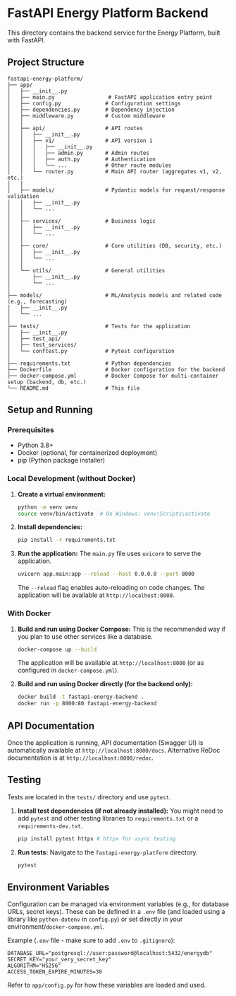 # FastAPI Energy Platform Backend

This directory contains the backend service for the Energy Platform, built with FastAPI.

## Project Structure

```
fastapi-energy-platform/
├── app/
│   ├── __init__.py
│   ├── main.py                 # FastAPI application entry point
│   ├── config.py              # Configuration settings
│   ├── dependencies.py        # Dependency injection
│   ├── middleware.py          # Custom middleware
│   │
│   ├── api/                   # API routes
│   │   ├── __init__.py
│   │   ├── v1/                # API version 1
│   │   │   ├── __init__.py
│   │   │   ├── admin.py       # Admin routes
│   │   │   ├── auth.py        # Authentication
│   │   │   └── ...            # Other route modules
│   │   └── router.py          # Main API router (aggregates v1, v2, etc.)
│   │
│   ├── models/                # Pydantic models for request/response validation
│   │   ├── __init__.py
│   │   └── ...
│   │
│   ├── services/              # Business logic
│   │   ├── __init__.py
│   │   └── ...
│   │
│   ├── core/                  # Core utilities (DB, security, etc.)
│   │   ├── __init__.py
│   │   └── ...
│   │
│   └── utils/                 # General utilities
│       ├── __init__.py
│       └── ...
│
├── models/                    # ML/Analysis models and related code (e.g., forecasting)
│   ├── __init__.py
│   └── ...
│
├── tests/                     # Tests for the application
│   ├── __init__.py
│   ├── test_api/
│   ├── test_services/
│   └── conftest.py            # Pytest configuration
│
├── requirements.txt           # Python dependencies
├── Dockerfile                 # Docker configuration for the backend
├── docker-compose.yml         # Docker Compose for multi-container setup (backend, db, etc.)
└── README.md                  # This file
```

## Setup and Running

### Prerequisites
- Python 3.8+
- Docker (optional, for containerized deployment)
- pip (Python package installer)

### Local Development (without Docker)

1.  **Create a virtual environment:**
    ```bash
    python -m venv venv
    source venv/bin/activate  # On Windows: venv\Scripts\activate
    ```

2.  **Install dependencies:**
    ```bash
    pip install -r requirements.txt
    ```

3.  **Run the application:**
    The `main.py` file uses `uvicorn` to serve the application.
    ```bash
    uvicorn app.main:app --reload --host 0.0.0.0 --port 8000
    ```
    The `--reload` flag enables auto-reloading on code changes. The application will be available at `http://localhost:8000`.

### With Docker

1.  **Build and run using Docker Compose:**
    This is the recommended way if you plan to use other services like a database.
    ```bash
    docker-compose up --build
    ```
    The application will be available at `http://localhost:8000` (or as configured in `docker-compose.yml`).

2.  **Build and run using Docker directly (for the backend only):**
    ```bash
    docker build -t fastapi-energy-backend .
    docker run -p 8000:80 fastapi-energy-backend
    ```

## API Documentation

Once the application is running, API documentation (Swagger UI) is automatically available at `http://localhost:8000/docs`.
Alternative ReDoc documentation is at `http://localhost:8000/redoc`.

## Testing

Tests are located in the `tests/` directory and use `pytest`.

1.  **Install test dependencies (if not already installed):**
    You might need to add `pytest` and other testing libraries to `requirements.txt` or a `requirements-dev.txt`.
    ```bash
    pip install pytest httpx # httpx for async testing
    ```

2.  **Run tests:**
    Navigate to the `fastapi-energy-platform` directory.
    ```bash
    pytest
    ```

## Environment Variables

Configuration can be managed via environment variables (e.g., for database URLs, secret keys). These can be defined in a `.env` file (and loaded using a library like `python-dotenv` in `config.py`) or set directly in your environment/`docker-compose.yml`.

Example (`.env` file - make sure to add `.env` to `.gitignore`):
```
DATABASE_URL="postgresql://user:password@localhost:5432/energydb"
SECRET_KEY="your_very_secret_key"
ALGORITHM="HS256"
ACCESS_TOKEN_EXPIRE_MINUTES=30
```

Refer to `app/config.py` for how these variables are loaded and used.
